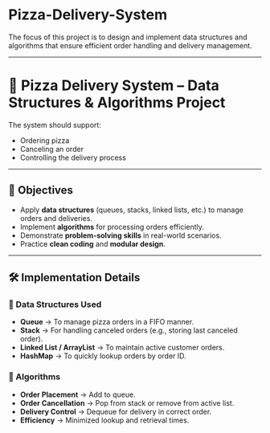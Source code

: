 # Pizza-Delivery-System
The focus of this project is to design and implement data structures and algorithms that ensure efficient order handling and delivery management.

---

# 🍕 Pizza Delivery System – Data Structures & Algorithms Project

The system should support:  
- Ordering pizza  
- Canceling an order  
- Controlling the delivery process

---

## 🎯 Objectives
- Apply **data structures** (queues, stacks, linked lists, etc.) to manage orders and deliveries.  
- Implement **algorithms** for processing orders efficiently.  
- Demonstrate **problem-solving skills** in real-world scenarios.  
- Practice **clean coding** and **modular design**.  

---

## 🛠️ Implementation Details

### 🔹 Data Structures Used
- **Queue** → To manage pizza orders in a FIFO manner.  
- **Stack** → For handling canceled orders (e.g., storing last canceled order).  
- **Linked List / ArrayList** → To maintain active customer orders.  
- **HashMap** → To quickly lookup orders by order ID.  

### 🔹 Algorithms
- **Order Placement** → Add to queue.  
- **Order Cancellation** → Pop from stack or remove from active list.  
- **Delivery Control** → Dequeue for delivery in correct order.  
- **Efficiency** → Minimized lookup and retrieval times.  
